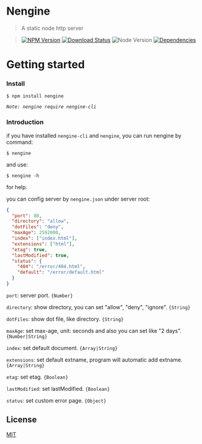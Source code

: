 Nengine
==========

>A static node http server

>[![NPM Version][npm-image]][npm-url]
>[![Download Status][download-image]][npm-url]
>![Node Version][node-image]
>[![Dependencies][david-image]][david-url]

Getting started
==========

### Install

```shell
$ npm install nengine
```

*`Note: nengine require nengine-cli`*

### Introduction

if you have installed `nengine-cli` and `nengine`, you can run nengine by command:

```shell
$ nengine
```

and use:

```shell
$ nengine -h
```

for help.

you can config server by `nengine.json` under server root:
```json
{
  "port": 80,
  "directory": "allow",
  "dotFiles": "deny",
  "maxAge": 2592000,
  "index": ["index.html"],
  "extensions": ["html"],
  "etag": true,
  "lastModified": true,
  "status": {
    "404": "/error/404.html",
    "default": "/error/default.html"
  }
}
```

`port`: server port. `{Number}`

`directory`: show directory, you can set "allow", "deny", "ignore". `{String}`

`dotFiles`: show dot file, like directory. `{String}`

`maxAge`: set max-age, unit: seconds and also you can set like "2 days". `{Number|String}`

`index`: set default document. `{Array|String}`

`extensions`: set default extname, program will automatic add extname. `{Array|String}`

`etag`: set etag. `{Boolean}`

`lastModified`: set lastModified. `{Boolean}`

`status`: set custom error page. `{Object}`

## License

[MIT](LICENSE)

[david-image]: http://img.shields.io/david/nuintun/nengine.svg?style=flat-square
[david-url]: https://david-dm.org/nuintun/nengine
[node-image]: http://img.shields.io/node/v/nengine.svg?style=flat-square
[npm-image]: http://img.shields.io/npm/v/nengine.svg?style=flat-square
[npm-url]: https://www.npmjs.org/package/nengine
[download-image]: http://img.shields.io/npm/dm/nengine.svg?style=flat-square
